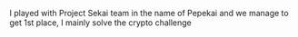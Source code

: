I played with Project Sekai team in the name of Pepekai and we manage to get 1st place, I mainly solve the crypto challenge
